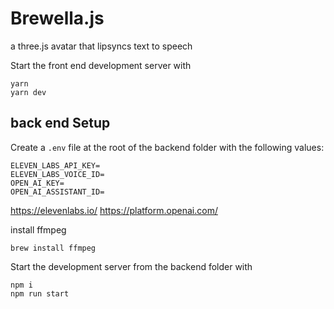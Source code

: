 # Brewella.js

a three.js avatar that lipsyncs text to speech

Start the front end development server with

```
yarn
yarn dev
```

## back end Setup

Create a `.env` file at the root of the backend folder with the following values:
```
ELEVEN_LABS_API_KEY=
ELEVEN_LABS_VOICE_ID=
OPEN_AI_KEY=
OPEN_AI_ASSISTANT_ID=
```
https://elevenlabs.io/
https://platform.openai.com/

install ffmpeg

```
brew install ffmpeg
```

Start the development server from the backend folder with

```
npm i 
npm run start
```
